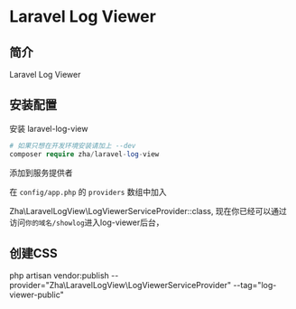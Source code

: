 # Laravel Log Viewer

## 简介

Laravel Log Viewer 

## 安装配置

安装 laravel-log-view
```php
# 如果只想在开发环境安装请加上 --dev 
composer require zha/laravel-log-view
```
添加到服务提供者

在 `config/app.php` 的 `providers` 数组中加入

Zha\LaravelLogView\LogViewerServiceProvider::class,
现在你已经可以通过访问`你的域名/showlog`进入log-viewer后台，


## 创建CSS
php artisan vendor:publish --provider="Zha\LaravelLogView\LogViewerServiceProvider" --tag="log-viewer-public"




